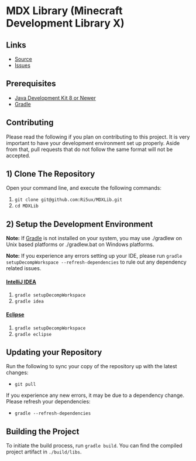 MDX Library (Minecraft Development Library X)
=============

## Links ##
* [Source]
* [Issues]

## Prerequisites ##
* [Java Development Kit 8 or Newer]
* [Gradle]

## Contributing ##
Please read the following if you plan on contributing to this project. It is very important to have your development 
environment set up properly. Aside from that, pull requests that do not follow the same format will not be accepted.

## 1) Clone The Repository ##
Open your command line, and execute the following commands:

1. `git clone git@github.com:Ri5ux/MDXLib.git`
2. `cd MDXLib`

## 2) Setup the Development Environment ##
__Note:__ If [Gradle] is not installed on your system, you may use ./gradlew on Unix based platforms or ./gradlew.bat
on Windows platforms.

__Note:__ If you experience any errors setting up your IDE, please run `gradle setupDecompWorkspace --refresh-dependencies`
to rule out any dependency related issues.

#### [IntelliJ IDEA]

1. `gradle setupDecompWorkspace`
2. `gradle idea`

#### [Eclipse]

1. `gradle setupDecompWorkspace`
2. `gradle eclipse`

## Updating your Repository ##

Run the following to sync your copy of the repository up with the latest changes:

* `git pull`

If you experience any new errors, it may be due to a dependency change. Please refresh your dependencies:
* `gradle --refresh-dependencies`

## Building the Project ##

To initiate the build process, run `gradle build`.
You can find the compiled project artifact in `./build/libs`.

[Source]: https://github.com/Ri5ux/MDXLib
[Issues]: https://github.com/Ri5ux/MDXLib/issues
[Java]: http://www.oracle.com/technetwork/java/javase/downloads/jdk8-downloads-2133151.html
[IntelliJ IDEA]: https://www.jetbrains.com/idea/
[Eclipse]: https://www.eclipse.org/
[Gradle]: https://www.gradle.org/
[Java Development Kit 8 or Newer]: http://www.oracle.com/technetwork/java/javase/downloads/jdk8-downloads-2133151.html
